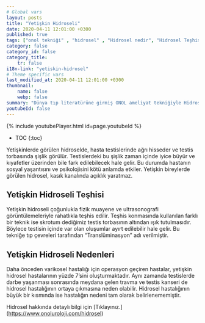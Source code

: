 ```yaml
---
# Global vars
layout: posts
title: "Yetişkin Hidroseli"
date: 2020-04-11 12:01:00 +0300
published: true
tags: ["onol tekniği" , "hidrosel" , "Hidrosel nedir", "Hidrosel Teşhis", "Hidrosel Belirti", "Hidrosel Ameliyat Tekniği", "Hidrosel ameliyatı" ,  "Yetişkin hidroseli", "çocuk hidroseli" , "hidrosel nedeni" , "hidrosel tedavi" , "hidrosel çözüm" , "hidrosel ameliyatsız tedavi" , "hidrosel ameliyatı ne zaman yapılır", "onol tekniği nedir" , "onol ameliyatı" , "onol hidrosel ameliyatı"]
category: false
category_id: false
category_title:
    tr: false
i18n-link: "yetiskin-hidrosel"
# Theme specific vars
last_modified_at: 2020-04-11 12:01:00 +0300
thumbnail:
    name: false
    webp: false
summary: "Dünya tıp literatürüne girmiş ONOL ameliyat tekniğiyle Hidrosel ameliyatı nasıl yapılır? , Hidrosel nedir? , Hidrosel Teşhisi? , Hidrosel Belirtileri? , Hidrosel Ameliyat Teknikleri? ,  Hidrosel ameliyatının incelikleri? , Yetişkin hidroseli , çocuk hidroseli , Yetişkin hidroseli ve çocuk hidroseli ile alakalı geniş bilgi.."
youtubeId: false
---
```

{% include youtubePlayer.html id=page.youtubeId %}

* TOC
{:toc}

Yetişkinlerde görülen hidroselde, hasta testislerinde ağrı hisseder ve testis torbasında şişlik görülür. Testislerdeki bu şişlik zaman içinde iyice büyür ve kıyafetler üzerinden bile fark edilebilecek hale gelir. Bu durumda hastanın sosyal yaşantısını ve psikolojisini kötü anlamda etkiler. Yetişkin bireylerde görülen hidrosel, kasık kanalında açıklık yaratmaz.

## Yetişkin Hidroseli Teşhisi

Yetişkin hidroseli çoğunlukla fizik muayene ve ultrasonografi görüntülemeleriyle rahatlıkla teşhis edilir.  Teşhis konmasında kullanılan farklı bir teknik ise skrotum dediğimiz testis torbasının altından ışık tutulmasıdır. Böylece testisin içinde var olan oluşumlar ayırt edilebilir hale gelir. Bu tekniğe tıp çevreleri tarafından “Translüminasyon” adı verilmiştir.

## Yetişkin Hidroseli Nedenleri

Daha önceden varikosel hastalığı için operasyon geçiren hastalar, yetişkin hidrosel hastalarının yüzde 7’sini oluşturmaktadır. Aynı zamanda testislerde darbe yaşanması sonrasında meydana gelen travma ve testis kanseri de hidrosel hastalığının ortaya çıkmasına neden olabilir. Hidrosel hastalığının büyük bir kısmında ise hastalığın nedeni tam olarak belirlenememiştir.


Hidrosel hakkında detaylı bilgi için [Tıklayınız.] (https://www.onoluroloji.com/hidrosel)
